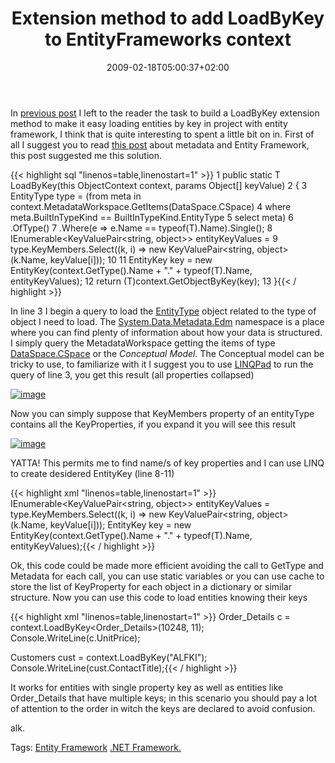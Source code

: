 ﻿---
title: "Extension method to add LoadByKey to EntityFrameworks context"
description: ""
date: 2009-02-18T05:00:37+02:00
draft: false
tags: [Entity Framework]
categories: [Entity Framework]
---
In [previous post](http://www.codewrecks.com/blog/index.php/2009/02/18/entity-framework-relations-and-entitykey/) I left to the reader the task to build a LoadByKey extension method to make it easy loading entities by key in project with entity framework, I think that is quite interesting to spent a little bit on in. First of all I suggest you to read [this post](http://www.scip.be/index.php?Page=ArticlesNET24#Metada) about metadata and Entity Framework, this post suggested me this solution.

{{< highlight sql "linenos=table,linenostart=1" >}}
 1 public static T LoadByKey<T>(this ObjectContext context, params Object[] keyValue)
 2 {
 3    EntityType type = (from meta in context.MetadataWorkspace.GetItems(DataSpace.CSpace)
 4                      where meta.BuiltInTypeKind == BuiltInTypeKind.EntityType
 5                      select meta)
 6                     .OfType<EntityType>()
 7                     .Where(e => e.Name == typeof(T).Name).Single();
 8    IEnumerable<KeyValuePair<string, object>> entityKeyValues =
 9        type.KeyMembers.Select((k, i) => new KeyValuePair<string, object>(k.Name, keyValue[i]));
10 
11    EntityKey key = new EntityKey(context.GetType().Name + "." + typeof(T).Name, entityKeyValues);
12    return (T)context.GetObjectByKey(key);
13 }{{< / highlight >}}

<!-- Code inserted with Steve Dunn's Windows Live Writer Code Formatter Plugin.  http://dunnhq.com -->

In line 3 I begin a query to load the [EntityType](http://msdn.microsoft.com/en-us/library/system.data.metadata.edm.entitytype.aspx) object related to the type of object I need to load. The [System.Data.Metadata.Edm](http://msdn.microsoft.com/en-us/library/system.data.metadata.edm.aspx) namespace is a place where you can find plenty of information about how your data is structured. I simply query the MetadataWorkspace getting the items of type [DataSpace.CSpace](http://msdn.microsoft.com/en-us/library/system.data.metadata.edm.dataspace.aspx) or the *Conceptual Model.* The Conceptual model can be tricky to use, to familiarize with it I suggest you to use [LINQPad](http://www.linqpad.net/) to run the query of line 3, you get this result (all properties collapsed)

[![image](https://www.codewrecks.com/blog/wp-content/uploads/2009/02/image-thumb4.png)](https://www.codewrecks.com/blog/wp-content/uploads/2009/02/image4.png)

Now you can simply suppose that KeyMembers property of an entityType contains all the KeyProperties, if you expand it you will see this result

[![image](https://www.codewrecks.com/blog/wp-content/uploads/2009/02/image-thumb5.png)](https://www.codewrecks.com/blog/wp-content/uploads/2009/02/image5.png)

YATTA! This permits me to find name/s of key properties and I can use LINQ to create desidered EntityKey (line 8-11)

{{< highlight xml "linenos=table,linenostart=1" >}}
 IEnumerable<KeyValuePair<string, object>> entityKeyValues =
       type.KeyMembers.Select((k, i) => new KeyValuePair<string, object>(k.Name, keyValue[i]));
   EntityKey key = new EntityKey(context.GetType().Name + "." + typeof(T).Name, entityKeyValues);{{< / highlight >}}

<!-- Code inserted with Steve Dunn's Windows Live Writer Code Formatter Plugin.  http://dunnhq.com -->

Ok, this code could be made more efficient avoiding the call to GetType and Metadata for each call, you can use static variables or you can use cache to store the list of KeyProperty for each object in a dictionary or similar structure. Now you can use this code to load entities knowing their keys

{{< highlight xml "linenos=table,linenostart=1" >}}
Order_Details c = context.LoadByKey<Order_Details>(10248, 11);
Console.WriteLine(c.UnitPrice);

Customers cust = context.LoadByKey<Customers>("ALFKI");
Console.WriteLine(cust.ContactTitle);{{< / highlight >}}

<!-- Code inserted with Steve Dunn's Windows Live Writer Code Formatter Plugin.  http://dunnhq.com -->

It works for entities with single property key as well as entities like Order\_Details that have multiple keys; in this scenario you should pay a lot of attention to the order in witch the keys are declared to avoid confusion.

alk.

Tags: [Entity Framework](http://technorati.com/tag/Entity%20Framework) [.NET Framework.](http://technorati.com/tag/.NET%20Framework.)
